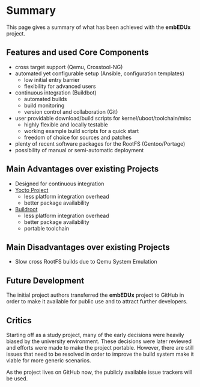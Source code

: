 # Summary
This page gives a summary of what has been achieved with the **embEDUx**
project.

## Features and used Core Components
* cross target support (Qemu, Crosstool-NG)
* automated yet configurable setup (Ansible, configuration templates)
    * low initial entry barrier
    * flexibility for advanced users
* continuous integration (Buildbot)
    * automated builds
    * build monitoring
    * version control and collaboration (Git)
* user providable download/build scripts for kernel/uboot/toolchain/misc
    * highly flexible and locally testable
    * working example build scripts for a quick start
    * freedom of choice for sources and patches
* plenty of recent software packages for the RootFS (Gentoo/Portage)
* possibility of manual or semi-automatic deployment

## Main Advantages over existing Projects
* Designed for continuous integration
* [Yocto Project](evaluation/yocto-project.md#summary)
    * less platform integration overhead
    * better package availability
* [Buildroot](evaluation/buildroot.md#summary)
    * less platform integration overhead
    * better package availability
    * portable toolchain

## Main Disadvantages over existing Projects
* Slow cross RootFS builds due to Qemu System Emulation

## Future Development
The initial project authors transferred the **embEDUx** project to GitHub in
order to make it available for public use and to attract further developers.

## Critics
Starting off as a study project, many of the early decisions were heavily biased
by the university environment. These decisions were later reviewed and efforts
were made to make the project portable. However, there are still issues that
need to be resolved in order to improve the build system make it viable for more
generic scenarios.

As the project lives on GitHub now, the publicly available issue trackers will
be used.
